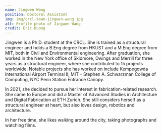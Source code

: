 ```yaml
---
name: Jingwen Wang
position: Doctoral Assistant
img: img/crcl-team-jingwen-wang.jpg
alt: Profile photo of Jingwen Wang
credit: Eric Duong
---
```

Jingwen is a Ph.D. student at the CRCL. She is trained as a structural engineer and holds a B.Eng degree from HKUST and a M.Eng degree from MIT, both in Civil and Environmental engineering. After graduation, she worked in the New York office of Skidmore, Owings and Merrill for three years as a structural engineer, where she contributed to 15 projects worldwide. Notable projects she has worked on include Kempegowda International Airport Terminal II, MIT – Stephen A. Schwarzman College of Computing, NYC Penn Station Entrance Canopy.

In 2021, she decided to pursue her interest in fabrication-related research. She came to Europe and did a Master of Advanced Studies in Architecture and Digital Fabrication at ETH Zurich. She still considers herself as a structural engineer at heart, but also loves design, robotics and architecture.

In her free time, she likes walking around the city, taking photographs and watching films.